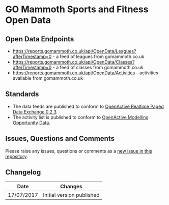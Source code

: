 # GO Mammoth Sports and Fitness Open Data

## Open Data Endpoints
- https://reports.gomammoth.co.uk/api/OpenData/Leagues?afterTimestamp=0 - a feed of leagues from gomammoth.co.uk
- https://reports.gomammoth.co.uk/api/OpenData/Classes?afterTimestamp=0 - a feed of classes from gomammoth.co.uk
- https://reports.gomammoth.co.uk/api/OpenData/Activities - activities available from gomammoth.co.uk

## Standards
- The data feeds are published to conform to [OpenActive Realtime Paged Data Exchange 0.2.3](https://www.openactive.io/realtime-paged-data-exchange/0.2.3/).
- The activity list is published to conform to [OpenActive Modelling Opportunity Data](https://www.openactive.io/modelling-opportunity-data/).

## Issues, Questions and Comments
Please raise any issues, questions or comments as a [new issue in this repository](https://github.com/gomammoth/opendata/issues).

## Changelog

| Date | Changes |
|---|---|
| 17/07/2017 | Initial version published |
